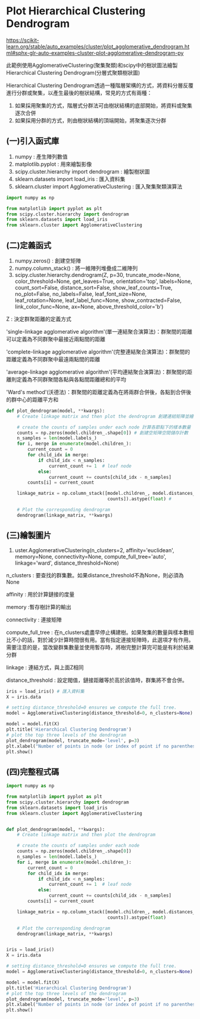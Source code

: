 # **Plot Hierarchical Clustering Dendrogram**
https://scikit-learn.org/stable/auto_examples/cluster/plot_agglomerative_dendrogram.html#sphx-glr-auto-examples-cluster-plot-agglomerative-dendrogram-py

此範例使用AgglomerativeClustering(聚集聚類)和scipy中的樹狀圖法繪製Hierarchical Clustering Dendrogram(分層式聚類樹狀圖)

Hierarchical Clustering Dendrogram透過一種階層架構的方式，將資料分層反覆進行分群或聚集，以產生最後的樹狀結構，常見的方式有兩種：

1. 如果採用聚集的方式，階層式分群法可由樹狀結構的底部開始，將資料或聚集逐次合併
2. 如果採用分群的方式，則由樹狀結構的頂端開始，將聚集逐次分群
## (一)引入函式庫

1. numpy : 產生陣列數值
2. matplotlib.pyplot : 用來繪製影像
3. scipy.cluster.hierarchy import dendrogram : 繪製樹狀圖
4. sklearn.datasets import load_iris : 匯入資料集
5. sklearn.cluster import AgglomerativeClustering : 匯入聚集聚類演算法

```python
import numpy as np

from matplotlib import pyplot as plt
from scipy.cluster.hierarchy import dendrogram
from sklearn.datasets import load_iris
from sklearn.cluster import AgglomerativeClustering
```
## (二)定義函式

1. numpy.zeros() : 創建空矩陣
2. numpy.column_stack() : 將一維陣列堆疊成二維陣列
3. scipy.cluster.hierarchy.dendrogram(Z, p=30, truncate_mode=None, color_threshold=None, get_leaves=True, orientation='top', labels=None, count_sort=False, distance_sort=False, show_leaf_counts=True, no_plot=False, no_labels=False, leaf_font_size=None, leaf_rotation=None, leaf_label_func=None, show_contracted=False, link_color_func=None, ax=None, above_threshold_color='b')

Z : 決定群聚距離的定義方式 

'single-linkage agglomerative algorithm'(單一連結聚合演算法)：群聚間的距離可以定義為不同群聚中最接近兩點間的距離

'complete-linkage agglomerative algorithm'(完整連結聚合演算法)：群聚間的距離定義為不同群聚中最遠兩點間的距離

'average-linkage agglomerative algorithm'(平均連結聚合演算法)：群聚間的距離則定義為不同群聚間各點與各點間距離總和的平均

'Ward's method'(沃德法)：群聚間的距離定義為在將兩群合併後，各點到合併後的群中心的距離平方和
```python
def plot_dendrogram(model, **kwargs):
    # Create linkage matrix and then plot the dendrogram 創建連結矩陣並繪製樹狀圖

    # create the counts of samples under each node 計算各節點下的樣本數量
    counts = np.zeros(model.children_.shape[0]) # 創建空矩陣空間儲存計數
    n_samples = len(model.labels_)
    for i, merge in enumerate(model.children_):
        current_count = 0
        for child_idx in merge:
            if child_idx < n_samples:
                current_count += 1  # leaf node
            else:
                current_count += counts[child_idx - n_samples]
        counts[i] = current_count

    linkage_matrix = np.column_stack([model.children_, model.distances_,
                                      counts]).astype(float) # 

    # Plot the corresponding dendrogram
    dendrogram(linkage_matrix, **kwargs)
```
## (三)繪製圖片

1. uster.AgglomerativeClustering(n_clusters=2, affinity='euclidean', memory=None, connectivity=None, compute_full_tree='auto', linkage='ward', distance_threshold=None)

n_clusters : 要查找的群集數。如果distance_threshold不為None，則必須為None

affinity : 用於計算鏈接的度量

memory :暫存樹計算的輸出

connectivity : 連接矩陣

compute_full_tree : 在n_clusters處盡早停止構建樹。如果聚集的數量與樣本數相比不小的話，對於減少計算時間很有用。當有指定連接矩陣時，此選項才有作用。需要注意的是，當改變群集數量並使用暫存時，將樹完整計算完可能是有利於結果分群

linkage : 連結方式，與上面Z相同

distance_threshold : 設定閥值，鏈接距離等於高於該值時，群集將不會合併。
```python
iris = load_iris() # 匯入資料集
X = iris.data

# setting distance_threshold=0 ensures we compute the full tree.
model = AgglomerativeClustering(distance_threshold=0, n_clusters=None)

model = model.fit(X)
plt.title('Hierarchical Clustering Dendrogram')
# plot the top three levels of the dendrogram
plot_dendrogram(model, truncate_mode='level', p=3)
plt.xlabel("Number of points in node (or index of point if no parenthesis).")
plt.show()
```
## (四)完整程式碼

```python
import numpy as np

from matplotlib import pyplot as plt
from scipy.cluster.hierarchy import dendrogram
from sklearn.datasets import load_iris
from sklearn.cluster import AgglomerativeClustering


def plot_dendrogram(model, **kwargs):
    # Create linkage matrix and then plot the dendrogram

    # create the counts of samples under each node
    counts = np.zeros(model.children_.shape[0])
    n_samples = len(model.labels_)
    for i, merge in enumerate(model.children_):
        current_count = 0
        for child_idx in merge:
            if child_idx < n_samples:
                current_count += 1  # leaf node
            else:
                current_count += counts[child_idx - n_samples]
        counts[i] = current_count

    linkage_matrix = np.column_stack([model.children_, model.distances_,
                                      counts]).astype(float)

    # Plot the corresponding dendrogram
    dendrogram(linkage_matrix, **kwargs)


iris = load_iris()
X = iris.data

# setting distance_threshold=0 ensures we compute the full tree.
model = AgglomerativeClustering(distance_threshold=0, n_clusters=None)

model = model.fit(X)
plt.title('Hierarchical Clustering Dendrogram')
# plot the top three levels of the dendrogram
plot_dendrogram(model, truncate_mode='level', p=3)
plt.xlabel("Number of points in node (or index of point if no parenthesis).")
plt.show()
```
